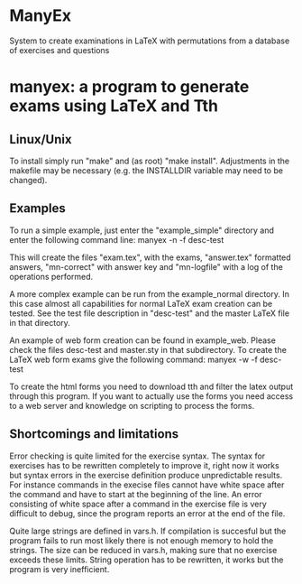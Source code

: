 # ManyEx
System to create examinations in LaTeX with permutations from a database of exercises and questions

manyex: a program to generate exams using LaTeX and Tth
=======================================================

Linux/Unix
----------

To install simply run "make" and (as root) "make install". Adjustments in the
makefile may be necessary (e.g. the INSTALLDIR variable may need to be
changed).


Examples
--------

To run a simple example, just enter the "example_simple" directory and
enter the following command line:
manyex -n -f desc-test

This will create the files "exam.tex", with the exams, "answer.tex"
formatted answers, "mn-correct" with answer key and "mn-logfile" with
a log of the operations performed.

A more complex example can be run from the example_normal directory. In
this case almost all capabilities for normal LaTeX exam creation can
be tested. See the test file description in "desc-test" and the master
LaTeX file in that directory.

An example of web form creation can be found in example_web. Please check
the files desc-test and master.sty in that subdirectory. To create
the LaTeX web form exams give the following command:
manyex -w -f desc-test

To create the html forms you need to download tth and filter the latex
output through this program. If you want to actually use the forms you
need access to a web server and knowledge on scripting to process the forms.

Shortcomings and limitations
----------------------------

Error checking is quite limited for the exercise syntax. The syntax for
exercises has to be rewritten completely to improve it, right now it works
but syntax errors in the exercise definition produce unpredictable results.
For instance commands in the execise files cannot have white space after
the command and have to start at the beginning of the line. An error
consisting of white space after a command in the exercise file is very
difficult to debug, since the program reports an error at the end of the file.

Quite large strings are defined in vars.h. If compilation is succesful but
the program fails to run most likely there is not enough memory to hold
the strings. The size can be reduced in vars.h, making sure that no exercise
exceeds these limits. String operation has to be rewritten, it works but
the program is very inefficient.
